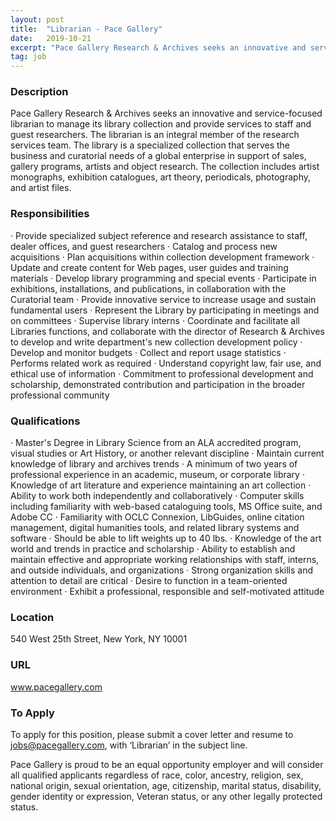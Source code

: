 ```yaml
---
layout: post
title:  "Librarian - Pace Gallery"
date:   2019-10-21
excerpt: "Pace Gallery Research & Archives seeks an innovative and service-focused librarian to manage its library collection and provide services to staff and guest researchers. The librarian is an integral member of the research services team. The library is a specialized collection that serves the business and curatorial needs of a..."
tag: job
---
```


### Description   

Pace Gallery Research & Archives seeks an innovative and service-focused librarian to manage its library collection and provide services to staff and guest researchers. The librarian is an integral member of the research services team. The library is a specialized collection that serves the business and curatorial needs of a global enterprise in support of sales, gallery programs, artists and object research. The collection includes artist monographs, exhibition catalogues, art theory, periodicals, photography, and artist files.


### Responsibilities   

· Provide specialized subject reference and research assistance to staff, dealer offices, and guest researchers 
· Catalog and process new acquisitions 
· Plan acquisitions within collection development framework 
· Update and create content for Web pages, user guides and training materials 
· Develop library programming and special events 
· Participate in exhibitions, installations, and publications, in collaboration with the Curatorial team 
· Provide innovative service to increase usage and sustain fundamental users 
· Represent the Library by participating in meetings and on committees 
· Supervise library interns 
· Coordinate and facilitate all Libraries functions, and collaborate with the director of Research & Archives to develop and write department's new collection development policy 
· Develop and monitor budgets 
· Collect and report usage statistics 
· Performs related work as required 
· Understand copyright law, fair use, and ethical use of information 
· Commitment to professional development and scholarship, demonstrated contribution and participation in the broader professional community 


### Qualifications   

· Master's Degree in Library Science from an ALA accredited program, visual studies or Art History, or another relevant discipline 
· Maintain current knowledge of library and archives trends 
· A minimum of two years of professional experience in an academic, museum, or corporate library 
· Knowledge of art literature and experience maintaining an art collection 
· Ability to work both independently and collaboratively 
· Computer skills including familiarity with web-based cataloguing tools, MS Office suite, and Adobe CC 
· Familiarity with OCLC Connexion, LibGuides, online citation management, digital humanities tools, and related library systems and software 
· Should be able to lift weights up to 40 lbs. 
· Knowledge of the art world and trends in practice and scholarship 
· Ability to establish and maintain effective and appropriate working relationships with staff, interns, and outside individuals, and organizations 
· Strong organization skills and attention to detail are critical 
· Desire to function in a team-oriented environment 
· Exhibit a professional, responsible and self-motivated attitude 




### Location   

540 West 25th Street, New York, NY 10001


### URL   

www.pacegallery.com

### To Apply   

To apply for this position, please submit a cover letter and resume to jobs@pacegallery.com, with ‘Librarian’ in the subject line. 

Pace Gallery is proud to be an equal opportunity employer and will consider all qualified applicants regardless of race, color, ancestry, religion, sex, national origin, sexual orientation, age, citizenship, marital status, disability, gender identity or expression, Veteran status, or any other legally protected status.





